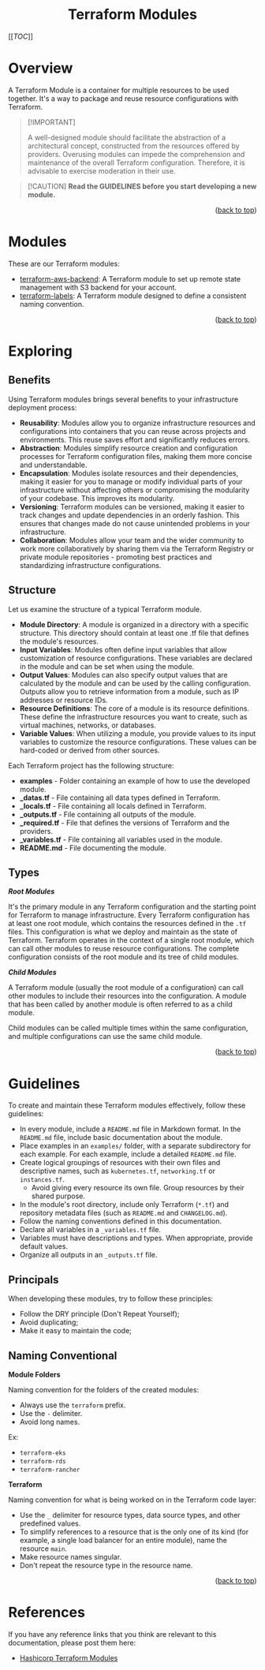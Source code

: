 <!-- BEGIN_DOCS -->

<div align="center">

<a name="readme-top"></a>

<h1>Terraform Modules</h1>

</div>

[[_TOC_]]

# Overview

A Terraform Module is a container for multiple resources to be used together. It's a way to package and reuse resource configurations with Terraform.

>
> [!IMPORTANT]
> 
> A well-designed module should facilitate the abstraction of a architectural concept, constructed from the resources offered by providers. Overusing modules can impede the comprehension and maintenance of the overall Terraform configuration. Therefore, it is advisable to exercise moderation in their use.
>

>
> [!CAUTION]
> **Read the GUIDELINES before you start developing a new module.**
>

<p align="right">(<a href="#readme-top">back to top</a>)</p>

# Modules

These are our Terraform modules:

- [terraform-aws-backend](./terraform-aws-backend/): A Terraform module to set up remote state management with S3 backend for your account.
- [terraform-labels](./terraform-labels/): A Terraform module designed to define a consistent naming convention.

<p align="right">(<a href="#readme-top">back to top</a>)</p>

# Exploring

## Benefits

Using Terraform modules brings several benefits to your infrastructure deployment process:

- **Reusability**: Modules allow you to organize infrastructure resources and configurations into containers that you can reuse across projects and environments. This reuse saves effort and significantly reduces errors.
- **Abstraction**: Modules simplify resource creation and configuration processes for Terraform configuration files, making them more concise and understandable.
- **Encapsulation**: Modules isolate resources and their dependencies, making it easier for you to manage or modify individual parts of your infrastructure without affecting others or compromising the modularity of your codebase. This improves its modularity.
- **Versioning**: Terraform modules can be versioned, making it easier to track changes and update dependencies in an orderly fashion. This ensures that changes made do not cause unintended problems in your infrastructure.
- **Collaboration**: Modules allow your team and the wider community to work more collaboratively by sharing them via the Terraform Registry or private module repositories - promoting best practices and standardizing infrastructure configurations.

## Structure

Let us examine the structure of a typical Terraform module.

- **Module Directory**: A module is organized in a directory with a specific structure. This directory should contain at least one .tf file that defines the module's resources.
- **Input Variables**: Modules often define input variables that allow customization of resource configurations. These variables are declared in the module and can be set when using the module.
- **Output Values**: Modules can also specify output values that are calculated by the module and can be used by the calling configuration. Outputs allow you to retrieve information from a module, such as IP addresses or resource IDs.
- **Resource Definitions**: The core of a module is its resource definitions. These define the infrastructure resources you want to create, such as virtual machines, networks, or databases.
- **Variable Values**: When utilizing a module, you provide values to its input variables to customize the resource configurations. These values can be hard-coded or derived from other sources.

Each Terraform project has the following structure:

- **examples** - Folder containing an example of how to use the developed module.
- **_datas.tf** - File containing all data types defined in Terraform.
- **_locals.tf** - File containing all locals defined in Terraform.
- **_outputs.tf** - File containing all outputs of the module.
- **_required.tf** - File that defines the versions of Terraform and the providers.
- **_variables.tf** - File containing all variables used in the module.
- **README.md** - File documenting the module.

## Types

***Root Modules***

It's the primary module in any Terraform configuration and the starting point for Terraform to manage infrastructure. Every Terraform configuration has at least one root module, which contains the resources defined in the `.tf` files. This configuration is what we deploy and maintain as the state of Terraform. Terraform operates in the context of a single root module, which can call other modules to reuse resource configurations. The complete configuration consists of the root module and its tree of child modules.

***Child Modules***

A Terraform module (usually the root module of a configuration) can call other modules to include their resources into the configuration. A module that has been called by another module is often referred to as a child module.

Child modules can be called multiple times within the same configuration, and multiple configurations can use the same child module.

<p align="right">(<a href="#readme-top">back to top</a>)</p>

# Guidelines

To create and maintain these Terraform modules effectively, follow these guidelines:

- In every module, include a `README.md` file in Markdown format. In the `README.md` file, include basic documentation about the module.
- Place examples in an `examples/` folder, with a separate subdirectory for each example. For each example, include a detailed `README.md` file.
- Create logical groupings of resources with their own files and descriptive names, such as `kubernetes.tf`, `networking.tf` or `instances.tf`.
  - Avoid giving every resource its own file. Group resources by their shared purpose.
- In the module's root directory, include only Terraform (`*.tf`) and repository metadata files (such as `README.md` and `CHANGELOG.md`).
- Follow the naming conventions defined in this documentation.
- Declare all variables in a `_variables.tf` file.
- Variables must have descriptions and types. When appropriate, provide default values.
- Organize all outputs in an `_outputs.tf` file.

## Principals

When developing these modules, try to follow these principles:

- Follow the DRY principle (Don't Repeat Yourself);
- Avoid duplicating;
- Make it easy to maintain the code;

## Naming Conventional

**Module Folders**

Naming convention for the folders of the created modules:

- Always use the `terraform` prefix.
- Use the `-` delimiter.
- Avoid long names.

Ex:

- `terraform-eks`
- `terraform-rds`
- `terraform-rancher`

**Terraform**

Naming convention for what is being worked on in the Terraform code layer:

- Use the `_` delimiter for resource types, data source types, and other predefined values.
- To simplify references to a resource that is the only one of its kind (for example, a single load balancer for an entire module), name the resource `main`.
- Make resource names singular.
- Don't repeat the resource type in the resource name.

<p align="right">(<a href="#readme-top">back to top</a>)</p>

# References

If you have any reference links that you think are relevant to this documentation, please post them here:

- [Hashicorp Terraform Modules](https://developer.hashicorp.com/terraform/language/modules)

<!-- END_DOCS -->
